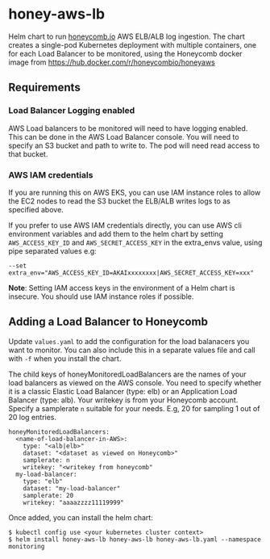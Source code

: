 # honey-aws-lb

Helm chart to run [honeycomb.io](https://docs.honeycomb.io/getting-data-in/integrations/aws/aws-elastic-load-balancer/) AWS ELB/ALB log ingestion. The chart creates a single-pod Kubernetes deployment with multiple containers, one for each Load Balancer to be monitored, using the Honeycomb docker image from https://hub.docker.com/r/honeycombio/honeyaws

## Requirements

### Load Balancer Logging enabled

AWS Load balancers to be monitored will need to have logging enabled. This can be done in the AWS Load Balancer console.  You will need to specify an S3 bucket and path to write to. The pod will need read access to that bucket.

### AWS IAM credentials

If you are running this on AWS EKS, you can use IAM instance roles to allow the EC2 nodes to read the S3 bucket the ELB/ALB writes logs to as specified above.

If you prefer to use AWS IAM credentials directly, you can use AWS cli environment variables and add them to the helm chart by setting `AWS_ACCESS_KEY_ID` and `AWS_SECRET_ACCESS_KEY`  in the extra_envs value, using pipe separated values e.g:

`--set extra_env="AWS_ACCESS_KEY_ID=AKAIxxxxxxxx|AWS_SECRET_ACCESS_KEY=xxx"`

**Note**: Setting IAM access keys in the environment of a Helm chart is insecure. You should use IAM instance roles if possible.


## Adding a Load Balancer to Honeycomb

Update `values.yaml` to add the configuration for the load balanacers you want to monitor. You can also include this in a separate values file and call with `-f` when you install the chart.

The child keys of honeyMonitoredLoadBalancers are the names of your load balancers as viewed on the AWS console. You need to specify whether it is a classic Elastic Load Balancer (type: elb) or an Application Load Balancer (type: alb). Your writekey is from your Honeycomb account. Specify a samplerate `n` suitable for your needs. E.g, 20 for sampling 1 out of 20 log entries.

```
honeyMonitoredLoadBalancers:
  <name-of-load-balancer-in-AWS>:
    type: "<alb|elb>"
    dataset: "<dataset as viewed on Honeycomb>"
    samplerate: n
    writekey: "<writekey from honeycomb"
  my-load-balancer:
    type: "elb"
    dataset: "my-load-balancer"
    samplerate: 20
    writekey: "aaaazzzz11119999"
```

Once added, you can install the helm chart:

```
$ kubectl config use <your kubernetes cluster context>
$ helm install honey-aws-lb honey-aws-lb honey-aws-lb.yaml --namespace monitoring
```




